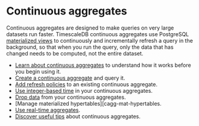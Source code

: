 # Continuous aggregates
Continuous aggregates are designed to make queries on very large datasets run
faster. TimescaleDB continuous aggregates use
PostgreSQL [materialized views][postgres-materialized-views] to continuously and
incrementally refresh a query in the background, so that when you run the query,
only the data that has changed needs to be computed, not the entire dataset.

*   [Learn about continuous aggregates][about-caggs] to understand how it works
    before you begin using it.
*   [Create a continuous aggregate][cagg-create] and query it.
*   [Add refresh policies][cagg-autorefresh] to an existing continuous aggregate.
*   [Use integer-based time][cagg-integer-time] in your continuous aggregates.
*   [Drop data][cagg-drop] from your continuous aggregates.
*   [Manage materialized hypertables][cagg-mat-hypertables.
*   [Use real-time aggregates][cagg-realtime].
*   [Discover useful tips][cagg-best-practice] about continuous aggregates.


[postgres-materialized-views]: https://www.postgresql.org/docs/current/rules-materializedviews.html
[about-caggs]: /how-to-guides/continuous-aggregates/about-continuous-aggregates
[cagg-create]: /how-to-guides/continuous-aggregates/create-a-continuous-aggregate
[cagg-autorefresh]: /how-to-guides/continuous-aggregates/adding-automatic-refresh-policies
[cagg-integer-time]: /how-to-guides/continuous-aggregates/integer-based-time
[cagg-drop]: /how-to-guides/continuous-aggregates/drop-data
[cagg-mat-hypertables]: /how-to-guides/continuous-aggregates/materialized-hypertables
[cagg-realtime]: /how-to-guides/real-time-aggregates
[cagg-best-practice]: /how-to-guides/continuous-aggregates/best-practices
